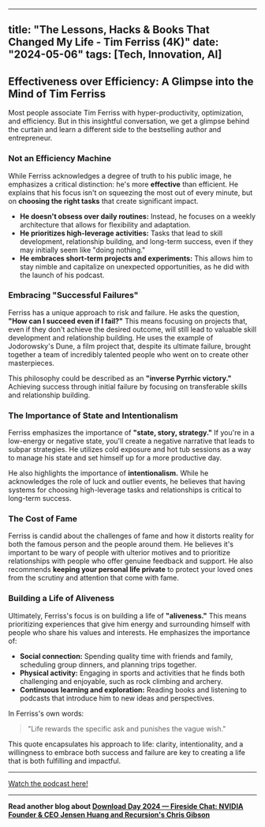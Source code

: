 
---
title: "The Lessons, Hacks & Books That Changed My Life - Tim Ferriss (4K)"
date: "2024-05-06"
tags: [Tech, Innovation, AI]
---

## Effectiveness over Efficiency: A Glimpse into the Mind of Tim Ferriss

Most people associate Tim Ferriss with hyper-productivity, optimization, and efficiency. But in this insightful conversation, we get a glimpse behind the curtain and learn a different side to the bestselling author and entrepreneur. 

### Not an Efficiency Machine 

While Ferriss acknowledges a degree of truth to his public image, he emphasizes a critical distinction: he's more **effective** than efficient. He explains that his focus isn't on squeezing the most out of every minute, but on **choosing the right tasks** that create significant impact. 

* **He doesn't obsess over daily routines:** Instead, he focuses on a weekly architecture that allows for flexibility and adaptation.
* **He prioritizes high-leverage activities:**  Tasks that lead to skill development, relationship building, and long-term success, even if they may initially seem like "doing nothing."
* **He embraces short-term projects and experiments:**  This allows him to stay nimble and capitalize on unexpected opportunities, as he did with the launch of his podcast.

### Embracing "Successful Failures" 

Ferriss has a unique approach to risk and failure. He asks the question, **"How can I succeed even if I fail?"** This means focusing on projects that, even if they don't achieve the desired outcome, will still lead to valuable skill development and relationship building. He uses the example of Jodorowsky's Dune, a film project that, despite its ultimate failure, brought together a team of incredibly talented people who went on to create other masterpieces. 

This philosophy could be described as an **"inverse Pyrrhic victory."** Achieving success through initial failure by focusing on transferable skills and relationship building.

### The Importance of State and Intentionalism 

Ferriss emphasizes the importance of **"state, story, strategy."** If you're in a low-energy or negative state, you'll create a negative narrative that leads to subpar strategies. He utilizes cold exposure and hot tub sessions as a way to manage his state and set himself up for a more productive day.

He also highlights the importance of **intentionalism.** While he acknowledges the role of luck and outlier events, he believes that having systems for choosing high-leverage tasks and relationships is critical to long-term success. 

### The Cost of Fame 

Ferriss is candid about the challenges of fame and how it distorts reality for both the famous person and the people around them. He believes it's important to be wary of people with ulterior motives and to prioritize relationships with people who offer genuine feedback and support. He also recommends **keeping your personal life private** to protect your loved ones from the scrutiny and attention that come with fame.

### Building a Life of Aliveness

Ultimately, Ferriss's focus is on building a life of **"aliveness."** This means prioritizing experiences that give him energy and surrounding himself with people who share his values and interests. He emphasizes the importance of:

* **Social connection:** Spending quality time with friends and family, scheduling group dinners, and planning trips together. 
* **Physical activity:** Engaging in sports and activities that he finds both challenging and enjoyable, such as rock climbing and archery.
* **Continuous learning and exploration:** Reading books and listening to podcasts that introduce him to new ideas and perspectives.

In Ferriss's own words: 

> "Life rewards the specific ask and punishes the vague wish."

This quote encapsulates his approach to life:  clarity, intentionality, and a willingness to embrace both success and failure are key to creating a life that is both fulfilling and impactful.

---
        




<a href="https://youtube.com/watch?v=9G5dXlMGMf8" target="_blank">Watch the podcast here!</a>


---

**Read another blog about [Download Day 2024 — Fireside Chat: NVIDIA Founder & CEO Jensen Huang and Recursion's Chris Gibson](./20240628-jensenhuang-recursion.md)**
